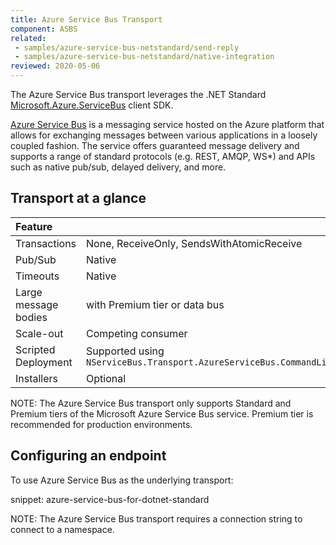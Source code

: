 ```yaml
---
title: Azure Service Bus Transport
component: ASBS
related:
 - samples/azure-service-bus-netstandard/send-reply
 - samples/azure-service-bus-netstandard/native-integration
reviewed: 2020-05-06
---
```


The Azure Service Bus transport leverages the .NET Standard [Microsoft.Azure.ServiceBus](https://www.nuget.org/packages/Microsoft.Azure.ServiceBus/) client SDK.

[Azure Service Bus](https://azure.microsoft.com/en-us/services/service-bus/) is a messaging service hosted on the Azure platform that allows for exchanging messages between various applications in a loosely coupled fashion. The service offers guaranteed message delivery and supports a range of standard protocols (e.g. REST, AMQP, WS*) and APIs such as native pub/sub, delayed delivery, and more.

## Transport at a glance

|Feature                    |   |  
|:---                       |---
|Transactions |None, ReceiveOnly, SendsWithAtomicReceive
|Pub/Sub                    |Native
|Timeouts                   |Native
|Large message bodies       | with Premium tier or data bus
|Scale-out             |Competing consumer
|Scripted Deployment        |Supported using `NServiceBus.Transport.AzureServiceBus.CommandLine`
|Installers                 |Optional

NOTE: The Azure Service Bus transport only supports Standard and Premium tiers of the Microsoft Azure Service Bus service. Premium tier is recommended for production environments.

## Configuring an endpoint

To use Azure Service Bus as the underlying transport:

snippet: azure-service-bus-for-dotnet-standard

NOTE: The Azure Service Bus transport requires a connection string to connect to a namespace.